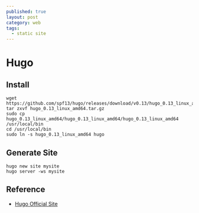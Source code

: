 ```yaml
---
published: true
layout: post
category: web
tags: 
  - static site
---
```


# Hugo

## Install

    wget https://github.com/spf13/hugo/releases/download/v0.13/hugo_0.13_linux_amd64.tar.gz
    tar zxvf hugo_0.13_linux_amd64.tar.gz
    sudo cp hugo_0.13_linux_amd64/hugo_0.13_linux_amd64/hugo_0.13_linux_amd64 /usr/local/bin
    cd /usr/local/bin
    sudo ln -s hugo_0.13_linux_amd64 hugo

## Generate Site

    hugo new site mysite
    hugo server -ws mysite

## Reference

* [Hugo Official Site](http://gohugo.io/)